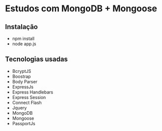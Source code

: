 # Estudos com MongoDB + Mongoose

## Instalação

- npm install
- node app.js

## Tecnologias usadas

- BcryptJS
- Boostrap
- Body Parser
- ExpressJs
- Express Handlebars
- Express Session
- Connect Flash
- Jquery
- MongoDB
- Mongoose
- PassportJs
